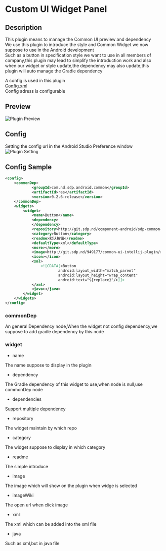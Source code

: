 # Custom UI Widget Panel

## Description

This plugin means to manage the Common UI preview and dependency<br/>
We use this plugin to introduce the style and Common Widget we now suppose to use in the Android development<br/>
Such as a button in specification style we want to use in all members of company,this plugin may lead to simplify the introduction work and also when our widget or style update,the dependency may also update,this plugin will auto manage the Gradle dependency<br/>

A config is used in this plugin<br/>
[Config.xml](https://github.com/eyyoung/idea-plugin-custom-ui-panel/blob/master/config.xml)<br/>
Config adress is configurable

## Preview

![Plugin Preview](https://raw.githubusercontent.com/eyyoung/idea-plugin-custom-ui-panel/master/preview/preview.gif)

## Config

Setting the config url in the Android Studio Preference window
![Plugin Setting](https://raw.githubusercontent.com/eyyoung/idea-plugin-custom-ui-panel/master/preview/settings.png)

## Config Sample

```xml
<config>
    <commonDep>
            <groupId>com.nd.sdp.android.common</groupId>
            <artifactId>res</artifactId>
            <version>0.2.6-release</version>
    </commonDep>
    <widgets>
        <widget>
            <name>Button</name>
            <dependency>
            </dependency>
            <repository>http://git.sdp.nd/component-android/sdp-common-res</repository>
            <category>Button</category>
            <readme>默认按钮</readme>
            <defaultType>xml</defaultType>
            <more></more>
            <image>http://git.sdp.nd/949177/common-ui-intellij-plugin/raw/master/images/button_1.png</image>
            <icon></icon>
            <xml>
                <![CDATA[<Button
                        android:layout_width="match_parent"
                        android:layout_height="wrap_content"
                        android:text="${replace}"/>]]>
            </xml>
            <java></java>
        </widget>
    </widgets>
</config>
```

### commonDep

An general Dependency node,When the widget not config dependency,we suppose to add gradle dependency by this node

### widget

- name

The name suppose to display in the plugin

- dependency

The Gradle dependency of this widget to use,when node is null,use commonDep node

- dependencies

Support multiple dependency

- repository

The widget maintain by which repo

- category

The widget suppose to display in which category

- readme

The simple introduce

- image

The image which will show on the plugin when widge is selected

- imageWiki

The open url when click image

- xml

The xml which can be added into the xml file
- java

Such as xml,but in java file
